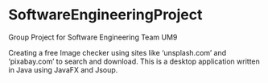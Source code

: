 # SoftwareEngineeringProject
Group Project for Software Engineering Team UM9

Creating a free Image checker using sites like ‘unsplash.com’ and ‘pixabay.com’ to search and download. 
This is a desktop application written in Java using JavaFX and Jsoup.
